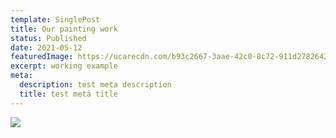 ```yaml
---
template: SinglePost
title: Our painting work
status: Published
date: 2021-05-12
featuredImage: https://ucarecdn.com/b93c2667-3aae-42c0-8c72-911d27826421/
excerpt: working example
meta:
  description: test meta description
  title: test meta title
---
```









![](https://ucarecdn.com/a67ba7b8-ae97-41ec-8933-f2aa8f550f63/)